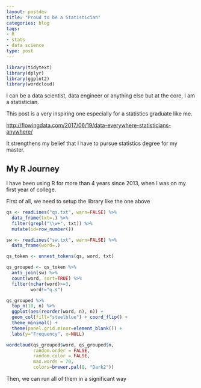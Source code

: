 ```yaml
---
layout: postdev
title: "Proud to be a Statistician"
categories: blog
tags: 
- R
- stats
- data science
type: post
---
```


```r
library(tidytext)
library(dplyr)
library(ggplot2)
library(wordcloud)
```

I can be a data scientist, data engineer or anything else but at the core, I am a statistician.

This post is a very inspiring one especially for a statistics graduate like me.

http://flowingdata.com/2017/06/19/data-everywhere-statisticians-anywhere/

It strengthens my belief that I have to pursue statistics degree for my master.

## My R Journey

I have been using R for more than 4 years since 2013, when I was on my first year of college.

First of all, we need to setup the library like the one above

```r
qs <- readLines("qs.txt", warn=FALSE) %>%
  data_frame(txt=.) %>%
  filter(grepl("\\w+", txt)) %>%
  mutate(id=row_number())

sw <- readLines("sw.txt", warn=FALSE) %>%
  data_frame(word=.)

qs_token <- unnest_tokens(qs, word, txt)

qs_grouped <- qs_token %>%
  anti_join(sw) %>%
  count(word, sort=TRUE) %>%
  filter(nchar(word)>=3,
         word!="q.s")

qs_grouped %>%
  top_n(10, n) %>%
  ggplot(aes(reorder(word, n), n)) +
  geom_col(fill="steelblue") + coord_flip() +
  theme_minimal() +
  theme(panel.grid.minor=element_blank()) +
  labs(y="Frequency", x=NULL)

wordcloud(qs_grouped$word, qs_grouped$n, 
          random.order = FALSE,
          random.color = FALSE,
          max.words = 70,
          colors=brewer.pal(8, "Dark2"))
```

Then, we can run all of them in a significant way



